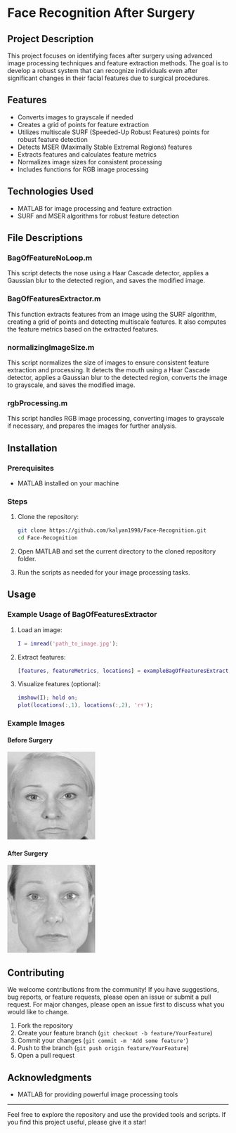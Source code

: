 # Face Recognition After Surgery

## Project Description

This project focuses on identifying faces after surgery using advanced image processing techniques and feature extraction methods. The goal is to develop a robust system that can recognize individuals even after significant changes in their facial features due to surgical procedures.

## Features

- Converts images to grayscale if needed
- Creates a grid of points for feature extraction
- Utilizes multiscale SURF (Speeded-Up Robust Features) points for robust feature detection
- Detects MSER (Maximally Stable Extremal Regions) features
- Extracts features and calculates feature metrics
- Normalizes image sizes for consistent processing
- Includes functions for RGB image processing

## Technologies Used

- MATLAB for image processing and feature extraction
- SURF and MSER algorithms for robust feature detection

## File Descriptions

### BagOfFeatureNoLoop.m

This script detects the nose using a Haar Cascade detector, applies a Gaussian blur to the detected region, and saves the modified image.

### BagOfFeaturesExtractor.m

This function extracts features from an image using the SURF algorithm, creating a grid of points and detecting multiscale features. It also computes the feature metrics based on the extracted features.

### normalizingImageSize.m

This script normalizes the size of images to ensure consistent feature extraction and processing. It detects the mouth using a Haar Cascade detector, applies a Gaussian blur to the detected region, converts the image to grayscale, and saves the modified image.

### rgbProcessing.m

This script handles RGB image processing, converting images to grayscale if necessary, and prepares the images for further analysis.

## Installation

### Prerequisites

- MATLAB installed on your machine

### Steps

1. Clone the repository:
    ```bash
    git clone https://github.com/kalyan1998/Face-Recognition.git
    cd Face-Recognition
    ```

2. Open MATLAB and set the current directory to the cloned repository folder.

3. Run the scripts as needed for your image processing tasks.

## Usage

### Example Usage of BagOfFeaturesExtractor

1. Load an image:
    ```matlab
    I = imread('path_to_image.jpg');
    ```

2. Extract features:
    ```matlab
    [features, featureMetrics, locations] = exampleBagOfFeaturesExtractor(I);
    ```

3. Visualize features (optional):
    ```matlab
    imshow(I); hold on;
    plot(locations(:,1), locations(:,2), 'r+');
    ```

### Example Images

#### Before Surgery
![Before Surgery](https://github.com/kalyan1998/Face-Recognition/blob/master/Copy_4_of_Dataset_/1/01_b.jpg)

#### After Surgery
![After Surgery](https://github.com/kalyan1998/Face-Recognition/blob/master/Copy_4_of_Dataset_/1/01_a.jpg)

## Contributing

We welcome contributions from the community! If you have suggestions, bug reports, or feature requests, please open an issue or submit a pull request. For major changes, please open an issue first to discuss what you would like to change.

1. Fork the repository
2. Create your feature branch (`git checkout -b feature/YourFeature`)
3. Commit your changes (`git commit -m 'Add some feature'`)
4. Push to the branch (`git push origin feature/YourFeature`)
5. Open a pull request

## Acknowledgments

- MATLAB for providing powerful image processing tools

---

Feel free to explore the repository and use the provided tools and scripts. If you find this project useful, please give it a star!
